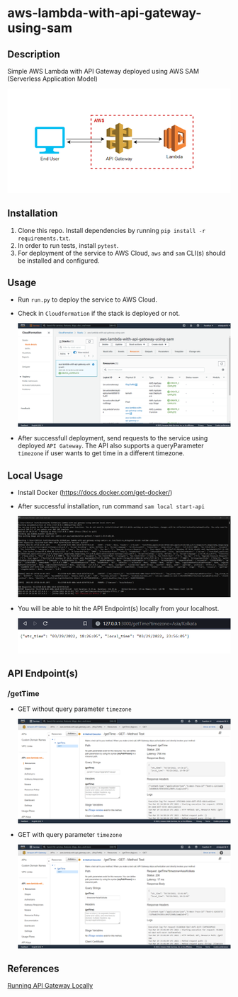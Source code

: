 # aws-lambda-with-api-gateway-using-sam

## Description

Simple AWS Lambda with API Gateway deployed using AWS SAM (Serverless Application Model)

   ![FLOW_DIAGRAM GET](./docs/images/Flow_Diagram.png?raw=true)

## Installation

1. Clone this repo. Install dependencies by running `pip install -r requirements.txt`.
2. In order to run tests, install `pytest`.
3. For deployment of the service to AWS Cloud, `aws` and `sam` CLI(s) should be installed and configured.

## Usage

- Run `run.py` to deploy the service to AWS Cloud.

- Check in `Cloudformation` if the stack is deployed or not.

  ![CFN GET](./docs/images/CFN.png?raw=true)

- After successfull deployment, send requests to the service using deployed `API Gateway`.
  The API also supports a queryParameter `timezone` if user wants to get time in a different timezone.

## Local Usage
- Install Docker (https://docs.docker.com/get-docker/)
- After successful installation, run command `sam local start-api`

  ![sam_local](./docs/images/sam_api_local.png?raw=true)

- You will be able to hit the API Endpoint(s) locally from your localhost.
  
  ![localhost_api](./docs/images/getTime_local.png?raw=true)

## API Endpoint(s)

### /getTime
 - GET without query parameter `timezone`

   ![getTime_without_param GET](./docs/images/getTime_without_param.png?raw=true)

 - GET with query parameter `timezone`

   ![getTime_with_param GET](./docs/images/getTime_with_param.png?raw=true)


## References
[Running API Gateway Locally](https://docs.aws.amazon.com/serverless-application-model/latest/developerguide/serverless-sam-cli-using-start-api.html)
